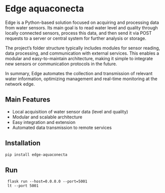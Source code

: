 # Edge aquaconecta

Edge is a Python-based solution focused on acquiring and processing data from water sensors. Its main goal is to read water level and quality through locally connected sensors, process this data, and then send it via POST requests to a server or central system for further analysis or storage.

The project’s folder structure typically includes modules for sensor reading, data processing, and communication with external services. This enables a modular and easy-to-maintain architecture, making it simple to integrate new sensors or communication protocols in the future.

In summary, Edge automates the collection and transmission of relevant water information, optimizing management and real-time monitoring at the network edge.

## Main Features

- Local acquisition of water sensor data (level and quality)
- Modular and scalable architecture
- Easy integration and extension
- Automated data transmission to remote services

## Installation

```bash
pip install edge-aquaconecta
```
## Run 
```Run
 flask run --host=0.0.0.0 --port=5001
 lt --port 5001        
